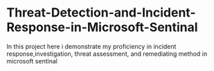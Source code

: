 # Threat-Detection-and-Incident-Response-in-Microsoft-Sentinal
In this project here i demonstrate my proficiency in incident response,investigation,  threat assessment, and remediating method in microsoft sentinal
